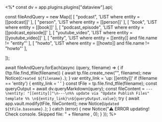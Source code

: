 
<%*
const dv = app.plugins.plugins["dataview"].api;

const fileAndQuery = new Map([
  [
    "podcast",
    'LIST where entity = [[podcast]]'
  ],
  [
    "person",
    'LIST where entity = [[person]]'
  ],
  [
    "book",
    'LIST where entity = [[book]]'
  ],
  [
    "podcast_episode",
    'LIST where entity = [[podcast_episode]]'
  ],
  [
    "youtube_video",
    'LIST where entity = [[youtube_video]]'
  ],
  [
    "entity",
    'LIST where entity = [[entity]] and file.name != "entity"'
  ],
  [
    "howto",
    'LIST where entity = [[howto]] and file.name != "howto"'
  ],

]);

await fileAndQuery.forEach(async (query, filename) => {
  if (!tp.file.find_tfile(filename)) {
    await tp.file.create_new("", filename);
    new Notice(`Created ${filename}.`);
  }
  var entity_link = 'up: [[entity]]'
  if (filename == 'entity') {
    entity_link = ' '
  }
  const tFile = tp.file.find_tfile(filename);
  const queryOutput = await dv.queryMarkdown(query);
  const fileContent = `---\nentity: "[[entity]]"\n---\n%% update via "Update Publish Files" template %% \n${entity_link}\n${queryOutput.value}`;
  try {
    await app.vault.modify(tFile, fileContent);
    new Notice(`Updated ${tFile.basename}.`);
  } catch (error) {
    new Notice("⚠️ ERROR updating! Check console. Skipped file: " + filename , 0);
  }
});
%>






